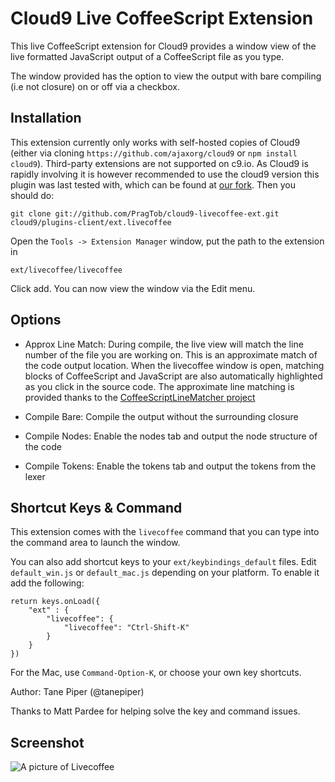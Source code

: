 Cloud9 Live CoffeeScript Extension
==================================

This live CoffeeScript extension for Cloud9 provides a window view of the live
formatted JavaScript output of a CoffeeScript file as you type.

The window provided has the option to view the output with bare compiling (i.e
not closure) on or off via a checkbox.

Installation
------------

This extension currently only works with self-hosted copies of Cloud9 (either via
cloning `https://github.com/ajaxorg/cloud9` or `npm install cloud9`).  Third-party
extensions are not supported on c9.io. As Cloud9 is rapidly involving it is however 
recommended to use the cloud9 version this plugin was last tested with, which 
can be found at [our fork](https://github.com/PragTob/cloud9). Then you should
do:

    git clone git://github.com/PragTob/cloud9-livecoffee-ext.git cloud9/plugins-client/ext.livecoffee

Open the `Tools -> Extension Manager` window, put the path to the extension in

    ext/livecoffee/livecoffee

Click add.  You can now view the window via the Edit menu.

Options
-------

* Approx Line Match: During compile, the live view will match the line number of
the file you are working on. This is an approximate match of the code output
location. When the livecoffee window is open, matching blocks of CoffeeScript
and JavaScript are also automatically highlighted as you click in the source
code. The approximate line matching is provided thanks to the [CoffeeScriptLineMatcher project](https://github.com/showell/CoffeeScriptLineMatcher)

* Compile Bare: Compile the output without the surrounding closure

* Compile Nodes: Enable the nodes tab and output the node structure of the code

* Compile Tokens: Enable the tokens tab and output the tokens from the lexer

Shortcut Keys & Command
-----------------------
This extension comes with the `livecoffee` command that you can type into the
command area to launch the window.

You can also add shortcut keys to your `ext/keybindings_default` files.  Edit
`default_win.js` or `default_mac.js` depending on your platform.  To enable
it add the following:

    return keys.onLoad({
        "ext" : {
            "livecoffee": {
                "livecoffee": "Ctrl-Shift-K"   
            }
        }
    })

For the Mac, use `Command-Option-K`, or choose your own key shortcuts.

Author: Tane Piper (@tanepiper)

Thanks to Matt Pardee for helping solve the key and command issues.

Screenshot
----------
![A picture of Livecoffee](http://dl.dropbox.com/u/147175/livecoffee.png)
